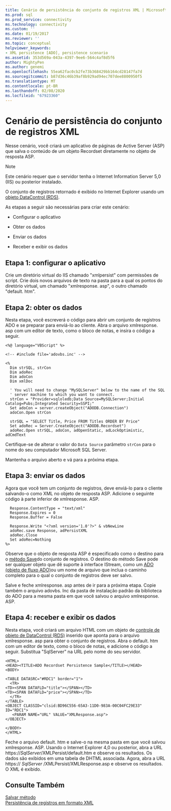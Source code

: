 ```yaml
---
title: Cenário de persistência do conjunto de registros XML | Microsoft Docs
ms.prod: sql
ms.prod_service: connectivity
ms.technology: connectivity
ms.custom: ''
ms.date: 01/19/2017
ms.reviewer: ''
ms.topic: conceptual
helpviewer_keywords:
- XML persistence [ADO], persistence scenario
ms.assetid: 353d569a-043a-4397-9ee6-564c4af8d5f6
author: MightyPen
ms.author: genemi
ms.openlocfilehash: 55ea62fac0cb2fe73b368429bb164cd28147fa7d
ms.sourcegitcommit: b87d36c46b39af8b929ad94ec707dee8800950f5
ms.translationtype: MT
ms.contentlocale: pt-BR
ms.lasthandoff: 02/08/2020
ms.locfileid: "67923360"
---
```

# <a name="xml-recordset-persistence-scenario"></a>Cenário de persistência do conjunto de registros XML
Nesse cenário, você criará um aplicativo de páginas de Active Server (ASP) que salva o conteúdo de um objeto Recordset diretamente no objeto de resposta ASP.  
  
> [!NOTE]
>  Este cenário requer que o servidor tenha o Internet Information Server 5,0 (IIS) ou posterior instalado.  
  
 O conjunto de registros retornado é exibido no Internet Explorer usando um [objeto DataControl (RDS)](../../../ado/reference/rds-api/datacontrol-object-rds.md).  
  
 As etapas a seguir são necessárias para criar este cenário:  
  
-   Configurar o aplicativo  
  
-   Obter os dados  
  
-   Enviar os dados  
  
-   Receber e exibir os dados  
  
## <a name="step-1-set-up-the-application"></a>Etapa 1: configurar o aplicativo  
 Crie um diretório virtual do IIS chamado "xmlpersist" com permissões de script. Crie dois novos arquivos de texto na pasta para a qual os pontos do diretório virtual, um chamado "xmlresponse. asp", o outro chamado "default. htm".  
  
## <a name="step-2-get-the-data"></a>Etapa 2: obter os dados  
 Nesta etapa, você escreverá o código para abrir um conjunto de registros ADO e se preparar para enviá-lo ao cliente. Abra o arquivo xmlresponse. asp com um editor de texto, como o bloco de notas, e insira o código a seguir.  
  
```  
<%@ language="VBScript" %>  
  
<!-- #include file='adovbs.inc' -->  
  
<%  
  Dim strSQL, strCon  
  Dim adoRec   
  Dim adoCon   
  Dim xmlDoc   
  
  ' You will need to change "MySQLServer" below to the name of the SQL   
  ' server machine to which you want to connect.  
  strCon = "Provider=sqloledb;Data Source=MySQLServer;Initial Catalog=Pubs;Integrated Security=SSPI;"  
  Set adoCon = server.createObject("ADODB.Connection")  
  adoCon.Open strCon  
  
  strSQL = "SELECT Title, Price FROM Titles ORDER BY Price"  
  Set adoRec = Server.CreateObject("ADODB.Recordset")  
  adoRec.Open strSQL, adoCon, adOpenStatic, adLockOptimistic, adCmdText  
```  
  
 Certifique-se de alterar o valor do `Data Source` parâmetro `strCon` para o nome do seu computador Microsoft SQL Server.  
  
 Mantenha o arquivo aberto e vá para a próxima etapa.  
  
## <a name="step-3-send-the-data"></a>Etapa 3: enviar os dados  
 Agora que você tem um conjunto de registros, deve enviá-lo para o cliente salvando-o como XML no objeto de resposta ASP. Adicione o seguinte código à parte inferior de xmlresponse. ASP.  
  
```  
  Response.ContentType = "text/xml"  
  Response.Expires = 0  
  Response.Buffer = False  
  
  Response.Write "<?xml version='1.0'?>" & vbNewLine  
  adoRec.save Response, adPersistXML  
  adoRec.Close  
  Set adoRec=Nothing  
%>  
```  
  
 Observe que o objeto de resposta ASP é especificado como o destino para o [método Save](../../../ado/reference/ado-api/save-method.md)do conjunto de registros. O destino do método Save pode ser qualquer objeto que dê suporte à interface IStream, como um [ADO (objeto de fluxo ADO)](../../../ado/reference/ado-api/stream-object-ado.md)ou um nome de arquivo que inclua o caminho completo para o qual o conjunto de registros deve ser salvo.  
  
 Salve e feche xmlresponse. asp antes de ir para a próxima etapa. Copie também o arquivo adovbs. Inc da pasta de instalação padrão da biblioteca do ADO para a mesma pasta em que você salvou o arquivo xmlresponse. ASP.  
  
## <a name="step-4-receive-and-display-the-data"></a>Etapa 4: receber e exibir os dados  
 Nesta etapa, você criará um arquivo HTML com um objeto de [controle de objeto de DataControl (RDS)](../../../ado/reference/rds-api/datacontrol-object-rds.md) inserido que aponta para o arquivo xmlresponse. asp para obter o conjunto de registros. Abra o default. htm com um editor de texto, como o bloco de notas, e adicione o código a seguir. Substitua "SqlServer" na URL pelo nome do seu servidor.  
  
```  
<HTML>  
<HEAD><TITLE>ADO Recordset Persistence Sample</TITLE></HEAD>  
<BODY>  
  
<TABLE DATASRC="#RDC1" border="1">  
  <TR>  
<TD><SPAN DATAFLD="title"></SPAN></TD>  
<TD><SPAN DATAFLD="price"></SPAN></TD>  
  </TR>  
</TABLE>  
<OBJECT CLASSID="clsid:BD96C556-65A3-11D0-983A-00C04FC29E33" ID="RDC1">  
   <PARAM NAME="URL" VALUE="XMLResponse.asp">  
</OBJECT>  
  
</BODY>  
</HTML>  
```  
  
 Feche o arquivo default. htm e salve-o na mesma pasta em que você salvou xmlresponse. ASP. Usando o Internet Explorer 4,0 ou posterior, abra a URL https://*SqlServer*/XMLPersist/default.htm e observe os resultados. Os dados são exibidos em uma tabela de DHTML associada. Agora, abra a URL https:// *SqlServer* /XMLPersist/XMLResponse.asp e observe os resultados. O XML é exibido.  
  
## <a name="see-also"></a>Consulte Também  
 [Salvar método](../../../ado/reference/ado-api/save-method.md)   
 [Persistência de registros em formato XML](../../../ado/guide/data/persisting-records-in-xml-format.md)
